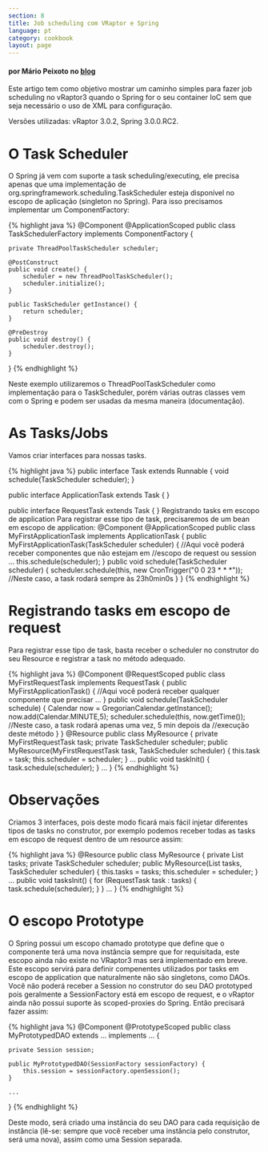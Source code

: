 ```yaml
---
section: 8
title: Job scheduling com VRaptor e Spring
language: pt
category: cookbook
layout: page
---
```


<h4>por Mário Peixoto no <a href="http://mariopeixoto.wordpress.com/2009/11/17/job-scheduling-com-vraptor3-e-spring3/">blog</a></h4>

Este artigo tem como objetivo mostrar um caminho simples para fazer job scheduling no vRaptor3 quando o Spring for o seu container IoC sem que seja necessário o uso de XML para configuração.

Versões utilizadas: vRaptor 3.0.2, Spring 3.0.0.RC2.

<h1>O Task Scheduler</h1>

O Spring já vem com suporte a task scheduling/executing, ele precisa apenas que uma implementação de org.springframework.scheduling.TaskScheduler esteja disponível no escopo de aplicação (singleton no Spring). Para isso precisamos implementar um ComponentFactory:

{% highlight java %}
@Component
@ApplicationScoped
public class TaskSchedulerFactory implements ComponentFactory<TaskScheduler> {

    private ThreadPoolTaskScheduler scheduler;
     
    @PostConstruct
    public void create() {
        scheduler = new ThreadPoolTaskScheduler();
        scheduler.initialize();
    }
     
    public TaskScheduler getInstance() {
        return scheduler;
    }
     
    @PreDestroy
    public void destroy() {
        scheduler.destroy();
    }
     
}
{% endhighlight %}

Neste exemplo utilizaremos o ThreadPoolTaskScheduler como implementação para o TaskScheduler, porém várias outras classes vem com o Spring e podem ser usadas da mesma maneira (documentação).

<h1>As Tasks/Jobs</h1>

Vamos criar interfaces para nossas tasks.

{% highlight java %}
public interface Task extends Runnable {
    void schedule(TaskScheduler scheduler);
}

public interface ApplicationTask extends Task {
}

public interface RequestTask extends Task {
}
Registrando tasks em escopo de application
Para registrar esse tipo de task, precisaremos de um bean em escopo de application:
@Component
@ApplicationScoped
public class MyFirstApplicationTask implements ApplicationTask {
    public MyFirstApplicationTask(TaskScheduler scheduler) { 
        //Aqui você poderá receber componentes que não estejam em 
        //escopo de request ou session
        ...
        this.schedule(scheduler);
    }
    public void schedule(TaskScheduler scheduler) {
        scheduler.schedule(this, new CronTrigger("0 0 23 * * *")); 
        //Neste caso, a task rodará sempre às 23h0min0s
    }
}
{% endhighlight %}

<h1>Registrando tasks em escopo de request</h1>

Para registrar esse tipo de task, basta receber o scheduler no construtor do seu Resource e registrar a task no método adequado.

{% highlight java %}
@Component
@RequestScoped
public class MyFirstRequestTask implements RequestTask {
    public MyFirstApplicationTask() { 
        //Aqui você poderá receber qualquer componente que precisar
        ...
    }
    public void schedule(TaskScheduler schedule) {
        Calendar now = GregorianCalendar.getInstance();
        now.add(Calendar.MINUTE,5);
        scheduler.schedule(this, now.getTime()); 
        //Neste caso, a task rodará apenas uma vez, 5 min depois da 
        //execução deste método
    }
}
@Resource
public class MyResource {
    private MyFirstRequestTask task;
    private TaskScheduler scheduler;
    public MyResource(MyFirstRequestTask task, TaskScheduler scheduler) {
        this.task = task;
        this.scheduler = scheduler;
    }
    ...
    public void taskInit() {
        task.schedule(scheduler);
    }
    ...
}
{% endhighlight %}

<h1>Observações</h1>

Criamos 3 interfaces, pois deste modo ficará mais fácil injetar diferentes tipos de tasks no construtor, por exemplo podemos receber todas as tasks em escopo de request dentro de um resource assim:

{% highlight java %}
@Resource
public class MyResource {
    private List<RequestTask> tasks;
    private TaskScheduler scheduler;
    public MyResource(List<RequestTask> tasks, TaskScheduler scheduler) {
        this.tasks = tasks;
        this.scheduler = scheduler;
    }
    ...
    public void tasksInit() {
        for (RequestTask task : tasks) {
            task.schedule(scheduler);
        }
    }
    ...
}
{% endhighlight %}

<h1>O escopo Prototype</h1>

O Spring possui um escopo chamado prototype que define que o componente terá uma nova instância sempre que for requisitada, este escopo ainda não existe no VRaptor3 mas será implementado em breve. Este escopo servirá para definir compenentes utilizados por tasks em escopo de application que naturalmente não são singletons, como DAOs.
Você não poderá receber a Session no construtor do seu DAO prototyped pois geralmente a SessionFactory está em escopo de request, e o vRaptor ainda não possui suporte às scoped-proxies do Spring. Então precisará fazer assim:

{% highlight java %}
@Component
@PrototypeScoped
public class MyPrototypedDAO extends ... implements ... {

    private Session session;

    public MyPrototypedDAO(SessionFactory sessionFactory) {
        this.session = sessionFactory.openSession();
    }

    ...
}
{% endhighlight %}

Deste modo, será criado uma instância do seu DAO para cada requisição de instância (lê-se: sempre que você receber uma instância pelo construtor, será uma nova), assim como uma Session separada.
